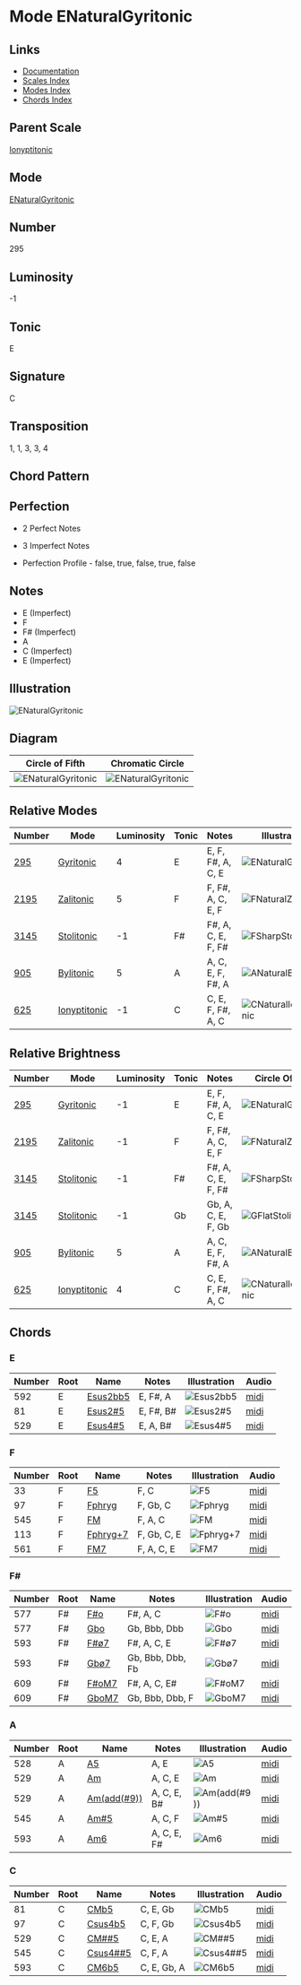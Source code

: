 # Mode ENaturalGyritonic

## Links

- [Documentation](README.md)
- [Scales Index](Scales.md)
- [Modes Index](Modes.md)
- [Chords Index](Chords.md)

## Parent Scale

[Ionyptitonic](ScaleIonyptitonic.md)

## Mode

[ENaturalGyritonic](ModeENaturalGyritonic.md)

## Number

295

## Luminosity

-1

## Tonic

E

## Signature

C

## Transposition

1, 1, 3, 3, 4

## Chord Pattern



## Perfection

 - 2 Perfect Notes

 - 3 Imperfect Notes

 - Perfection Profile - false, true, false, true, false

## Notes

- E (Imperfect)
- F
- F# (Imperfect)
- A
- C (Imperfect)
- E (Imperfect)

## Illustration

![ENaturalGyritonic](ModeENaturalGyritonic.png)

## Diagram

| Circle of Fifth | Chromatic Circle |
|-----------------|------------------|
| ![ENaturalGyritonic](CircleOfFifthModeENaturalGyritonic.svg) | ![ENaturalGyritonic](ChromaticCircleModeENaturalGyritonic.svg) |
## Relative Modes

| Number | Mode | Luminosity | Tonic | Notes | Illustration |
|--------|------|------------|-------|-------|--------------|
| [295](https://ianring.com/musictheory/scales/295) | [Gyritonic](ModeGyritonic.md) | 4 | E | E, F, F#, A, C, E | ![ENaturalGyritonic](ModeENaturalGyritonic.png) |
| [2195](https://ianring.com/musictheory/scales/2195) | [Zalitonic](ModeZalitonic.md) | 5 | F | F, F#, A, C, E, F | ![FNaturalZalitonic](ModeFNaturalZalitonic.png) |
| [3145](https://ianring.com/musictheory/scales/3145) | [Stolitonic](ModeStolitonic.md) | -1 | F# | F#, A, C, E, F, F# | ![FSharpStolitonic](ModeFSharpStolitonic.png) |
| [905](https://ianring.com/musictheory/scales/905) | [Bylitonic](ModeBylitonic.md) | 5 | A | A, C, E, F, F#, A | ![ANaturalBylitonic](ModeANaturalBylitonic.png) |
| [625](https://ianring.com/musictheory/scales/625) | [Ionyptitonic](ModeIonyptitonic.md) | -1 | C | C, E, F, F#, A, C | ![CNaturalIonyptitonic](ModeCNaturalIonyptitonic.png) |
## Relative Brightness

| Number | Mode | Luminosity | Tonic | Notes | Circle Of Fifth | Chromatic Circle |
|--------|------|------------|-------|-------|-----------------|------------------|
| [295](https://ianring.com/musictheory/scales/295) | [Gyritonic](ModeGyritonic.md) | -1 | E | E, F, F#, A, C, E | ![ENaturalGyritonic](CircleOfFifthModeENaturalGyritonic.svg) | ![ENaturalGyritonic](ChromaticCircleModeENaturalGyritonic.svg) |
| [2195](https://ianring.com/musictheory/scales/2195) | [Zalitonic](ModeZalitonic.md) | -1 | F | F, F#, A, C, E, F | ![FNaturalZalitonic](CircleOfFifthModeFNaturalZalitonic.svg) | ![FNaturalZalitonic](ChromaticCircleModeFNaturalZalitonic.svg) |
| [3145](https://ianring.com/musictheory/scales/3145) | [Stolitonic](ModeStolitonic.md) | -1 | F# | F#, A, C, E, F, F# | ![FSharpStolitonic](CircleOfFifthModeFSharpStolitonic.svg) | ![FSharpStolitonic](ChromaticCircleModeFSharpStolitonic.svg) |
| [3145](https://ianring.com/musictheory/scales/3145) | [Stolitonic](ModeStolitonic.md) | -1 | Gb | Gb, A, C, E, F, Gb | ![GFlatStolitonic](CircleOfFifthModeGFlatStolitonic.svg) | ![GFlatStolitonic](ChromaticCircleModeGFlatStolitonic.svg) |
| [905](https://ianring.com/musictheory/scales/905) | [Bylitonic](ModeBylitonic.md) | 5 | A | A, C, E, F, F#, A | ![ANaturalBylitonic](CircleOfFifthModeANaturalBylitonic.svg) | ![ANaturalBylitonic](ChromaticCircleModeANaturalBylitonic.svg) |
| [625](https://ianring.com/musictheory/scales/625) | [Ionyptitonic](ModeIonyptitonic.md) | 4 | C | C, E, F, F#, A, C | ![CNaturalIonyptitonic](CircleOfFifthModeCNaturalIonyptitonic.svg) | ![CNaturalIonyptitonic](ChromaticCircleModeCNaturalIonyptitonic.svg) |

## Chords

### E

| Number | Root | Name | Notes | Illustration | Audio |
|--------|------|------|-------|--------------|-------|
| 592 | E | [Esus2bb5](ChordENaturalSuspendedSecondDoubleFlatFifth.md) | E, F#, A | ![Esus2bb5](ChordENaturalSuspendedSecondDoubleFlatFifthRootPosition.png) | [midi](ChordENaturalSuspendedSecondDoubleFlatFifthRootPosition.mid) |
| 81 | E | [Esus2#5](ChordENaturalSuspendedSecondSharpFifth.md) | E, F#, B# | ![Esus2#5](ChordENaturalSuspendedSecondSharpFifthRootPosition.png) | [midi](ChordENaturalSuspendedSecondSharpFifthRootPosition.mid) |
| 529 | E | [Esus4#5](ChordENaturalSuspendedFourthSharpFifth.md) | E, A, B# | ![Esus4#5](ChordENaturalSuspendedFourthSharpFifthRootPosition.png) | [midi](ChordENaturalSuspendedFourthSharpFifthRootPosition.mid) |

### F

| Number | Root | Name | Notes | Illustration | Audio |
|--------|------|------|-------|--------------|-------|
| 33 | F | [F5](ChordFNaturalPowerChord.md) | F, C | ![F5](ChordFNaturalPowerChordRootPosition.png) | [midi](ChordFNaturalPowerChordRootPosition.mid) |
| 97 | F | [Fphryg](ChordFNaturalPhrygian.md) | F, Gb, C | ![Fphryg](ChordFNaturalPhrygianRootPosition.png) | [midi](ChordFNaturalPhrygianRootPosition.mid) |
| 545 | F | [FM](ChordFNaturalMajor.md) | F, A, C | ![FM](ChordFNaturalMajorRootPosition.png) | [midi](ChordFNaturalMajorRootPosition.mid) |
| 113 | F | [Fphryg+7](ChordFNaturalPhrygianAddSeventh.md) | F, Gb, C, E | ![Fphryg+7](ChordFNaturalPhrygianAddSeventhRootPosition.png) | [midi](ChordFNaturalPhrygianAddSeventhRootPosition.mid) |
| 561 | F | [FM7](ChordFNaturalMajorSeventh.md) | F, A, C, E | ![FM7](ChordFNaturalMajorSeventhRootPosition.png) | [midi](ChordFNaturalMajorSeventhRootPosition.mid) |

### F#

| Number | Root | Name | Notes | Illustration | Audio |
|--------|------|------|-------|--------------|-------|
| 577 | F# | [F#o](ChordFSharpDiminished.md) | F#, A, C | ![F#o](ChordFSharpDiminishedRootPosition.png) | [midi](ChordFSharpDiminishedRootPosition.mid) |
| 577 | F# | [Gbo](ChordGFlatDiminished.md) | Gb, Bbb, Dbb | ![Gbo](ChordGFlatDiminishedRootPosition.png) | [midi](ChordGFlatDiminishedRootPosition.mid) |
| 593 | F# | [F#ø7](ChordFSharpHalfDiminishedSeventh.md) | F#, A, C, E | ![F#ø7](ChordFSharpHalfDiminishedSeventhRootPosition.png) | [midi](ChordFSharpHalfDiminishedSeventhRootPosition.mid) |
| 593 | F# | [Gbø7](ChordGFlatHalfDiminishedSeventh.md) | Gb, Bbb, Dbb, Fb | ![Gbø7](ChordGFlatHalfDiminishedSeventhRootPosition.png) | [midi](ChordGFlatHalfDiminishedSeventhRootPosition.mid) |
| 609 | F# | [F#oM7](ChordFSharpDiminishedMajorSeventh.md) | F#, A, C, E# | ![F#oM7](ChordFSharpDiminishedMajorSeventhRootPosition.png) | [midi](ChordFSharpDiminishedMajorSeventhRootPosition.mid) |
| 609 | F# | [GboM7](ChordGFlatDiminishedMajorSeventh.md) | Gb, Bbb, Dbb, F | ![GboM7](ChordGFlatDiminishedMajorSeventhRootPosition.png) | [midi](ChordGFlatDiminishedMajorSeventhRootPosition.mid) |

### A

| Number | Root | Name | Notes | Illustration | Audio |
|--------|------|------|-------|--------------|-------|
| 528 | A | [A5](ChordANaturalPowerChord.md) | A, E | ![A5](ChordANaturalPowerChordRootPosition.png) | [midi](ChordANaturalPowerChordRootPosition.mid) |
| 529 | A | [Am](ChordANaturalMinor.md) | A, C, E | ![Am](ChordANaturalMinorRootPosition.png) | [midi](ChordANaturalMinorRootPosition.mid) |
| 529 | A | [Am(add(#9))](ChordANaturalMinorAddSharpNinth.md) | A, C, E, B# | ![Am(add(#9))](ChordANaturalMinorAddSharpNinthRootPosition.png) | [midi](ChordANaturalMinorAddSharpNinthRootPosition.mid) |
| 545 | A | [Am#5](ChordANaturalMinorSharpFifth.md) | A, C, F | ![Am#5](ChordANaturalMinorSharpFifthRootPosition.png) | [midi](ChordANaturalMinorSharpFifthRootPosition.mid) |
| 593 | A | [Am6](ChordANaturalMinorSixth.md) | A, C, E, F# | ![Am6](ChordANaturalMinorSixthRootPosition.png) | [midi](ChordANaturalMinorSixthRootPosition.mid) |

### C

| Number | Root | Name | Notes | Illustration | Audio |
|--------|------|------|-------|--------------|-------|
| 81 | C | [CMb5](ChordCNaturalMajorFlatFifth.md) | C, E, Gb | ![CMb5](ChordCNaturalMajorFlatFifthRootPosition.png) | [midi](ChordCNaturalMajorFlatFifthRootPosition.mid) |
| 97 | C | [Csus4b5](ChordCNaturalSuspendedFourthFlatFifth.md) | C, F, Gb | ![Csus4b5](ChordCNaturalSuspendedFourthFlatFifthRootPosition.png) | [midi](ChordCNaturalSuspendedFourthFlatFifthRootPosition.mid) |
| 529 | C | [CM##5](ChordCNaturalMajorDoubleSharpFifth.md) | C, E, A | ![CM##5](ChordCNaturalMajorDoubleSharpFifthRootPosition.png) | [midi](ChordCNaturalMajorDoubleSharpFifthRootPosition.mid) |
| 545 | C | [Csus4##5](ChordCNaturalSuspendedFourthDoubleSharpFifth.md) | C, F, A | ![Csus4##5](ChordCNaturalSuspendedFourthDoubleSharpFifthRootPosition.png) | [midi](ChordCNaturalSuspendedFourthDoubleSharpFifthRootPosition.mid) |
| 593 | C | [CM6b5](ChordCNaturalMajorSixthFlatFifth.md) | C, E, Gb, A | ![CM6b5](ChordCNaturalMajorSixthFlatFifthRootPosition.png) | [midi](ChordCNaturalMajorSixthFlatFifthRootPosition.mid) |


